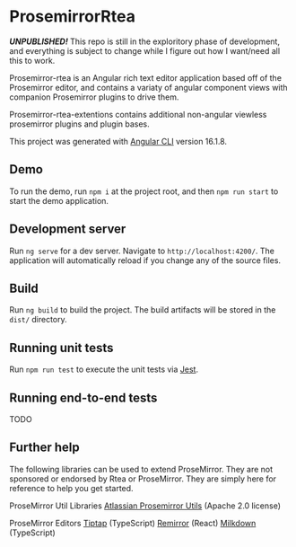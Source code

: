 # ProsemirrorRtea

**_UNPUBLISHED!_**
This repo is still in the exploritory phase of development, and everything is subject to change while I figure out how I want/need all this to work.

Prosemirror-rtea is an Angular rich text editor application based off of the Prosemirror editor, and contains a variaty of angular component views with companion Prosemirror plugins to drive them.

Prosemirror-rtea-extentions contains additional non-angular viewless prosemirror plugins and plugin bases.

This project was generated with [Angular CLI](https://github.com/angular/angular-cli) version 16.1.8.

## Demo

To run the demo, run `npm i` at the project root, and then `npm run start` to start the demo application.

## Development server

Run `ng serve` for a dev server. Navigate to `http://localhost:4200/`. The application will automatically reload if you change any of the source files.

## Build

Run `ng build` to build the project. The build artifacts will be stored in the `dist/` directory.

## Running unit tests

Run `npm run test` to execute the unit tests via [Jest](https://jestjs.io/).

## Running end-to-end tests

TODO

## Further help

The following libraries can be used to extend ProseMirror. They are not sponsored or endorsed by Rtea or ProseMirror. They are simply here for reference to help you get started.

ProseMirror Util Libraries
[Atlassian Prosemirror Utils](https://github.com/atlassian/prosemirror-utils/tree/master) (Apache 2.0 license)

ProseMirror Editors
[Tiptap](https://tiptap.dev/) (TypeScript)
[Remirror](https://remirror.io/) (React)
[Milkdown](https://milkdown.dev/) (TypeScript)
